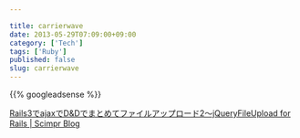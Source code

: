 ```yaml
---

title: carrierwave
date: 2013-05-29T07:09:00+09:00
category: ['Tech']
tags: ['Ruby']
published: false
slug: carrierwave
---
```



{{% googleadsense %}}

[Rails3でajaxでD&amp;Dでまとめてファイルアップロード2～jQueryFileUpload for Rails | Scimpr Blog](http://blog.scimpr.com/2012/10/11/rails3%e3%81%a7ajax%e3%81%a7dd%e3%81%a7%e3%81%be%e3%81%a8%e3%82%81%e3%81%a6%e3%83%95%e3%82%a1%e3%82%a4%e3%83%ab%e3%82%a2%e3%83%83%e3%83%97%e3%83%ad%e3%83%bc%e3%83%892%ef%bd%9ejqueryfileupload-for-rai/)
